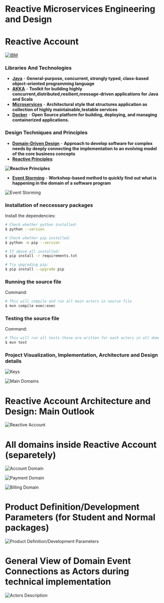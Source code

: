 # Reactive Microservices Engineering and Design

# **Reactive Account** #

[![IBM](https://developer.ibm.com/developer/tutorials/reactive-in-practice-12/images/ibm-arch.jpg)](https://developer.ibm.com/technologies/reactive-systems/)

### Libraries And Technologies
* **[**Java**](https://docs.oracle.com/javase/tutorial/index.html)** -  **General-purpose, concurrent, strongly typed, class-based object-oriented programming language**
* **[**AKKA**](https://akka.io/)** - **Toolkit for building highly concurrent,distributed,resilient,message-driven applications for Java and Scala**
* **[**Microservices**](https://en.wikipedia.org/wiki/Microservices)** - **Architectural style that structures application as collection of highly maintainable,testable services**
* **[**Docker**](https://www.ibm.com/cloud/learn/docker)** - **Open Source platform for building, deploying, and managing containerized applications.**

### Design Techniques and Principles

* **[**Domain-Driven Design**](https://en.wikipedia.org/wiki/Domain-driven_design)** -  **Approach to develop software for complex needs by deeply connecting the implementation to an evolving model of the core business concepts**
* **[**Reactive Principles**](https://www.reactivemanifesto.org/)**: 

**![Reactive Principles](./images/reactive-principles.png "Reactive Principles")**

* **[**Event Storming**](https://en.wikipedia.org/wiki/Event_storming)** - **Workshop-based method to quickly find out what is happening in the domain of a software program**

![Event Storming](./images/event-storming.png "Event Storming")

### Installation of neccessary packages

Install the dependencies:

```sh
# Check whether python installed:
$ python --version

# Check whether pip installed:
$ python -m pip --version

# If above all installed:
$ pip install -r requirements.txt

# Try upgrading pip:
$ pip install --upgrade pip
```
### Running the source file

Command:

```sh
# This will compile and run all main actors in source file
$ mvn compile exec:exec
```

### Testing the source file

Command:

```sh
# This will run all tests those are written for each actors in all domains
$ mvn test
```


### Project Visualization, Implementation, Architecture and Design details

![Keys](./images/keys.png "Keys")

![Main Domains](./images/main-domains.png "Main Domains")


# Reactive Account Architecture and Design: Main Outlook 


![Reactive Account](./images/reactive-account.png "Reactive Account")


# All domains inside Reactive Account (separetely)


![Account Domain](./images/account-domain.png "Account Domain")

![Payment Domain](./images/payment-domain.png "Payment Domain")

![Billing Domain](./images/billing-domain.png "Billing Domain")


# Product Definition/Development Parameters (for Student and Normal packages)


![Product Definition/Development Parameters](./images/payment-parameters.png "Product definition parameters")


# General View of Domain Event Connections as Actors during technical implementation


![Actors Description](./images/actor-view.png "Actors Description")
